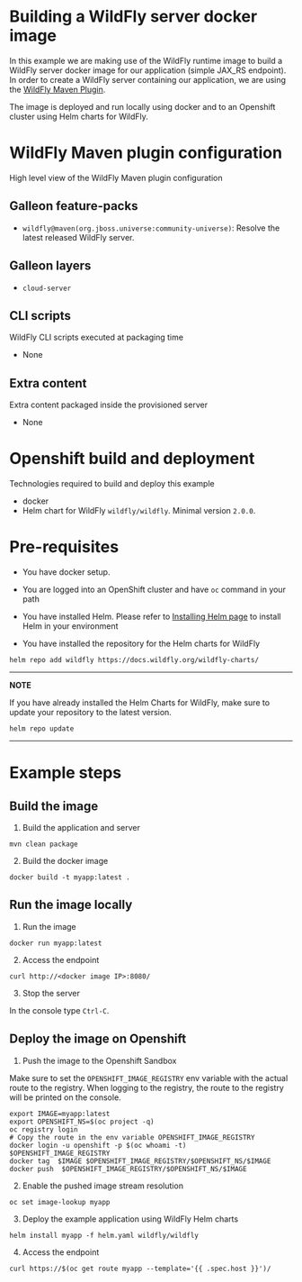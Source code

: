 # Building a WildFly server docker image

In this example we are making use of the WildFly runtime image to build a WildFly server docker image for our application (simple JAX_RS endpoint).
In order to create a WildFly server containing our application, we are using the [WildFly Maven Plugin](https://github.com/wildfly/wildfly-maven-plugin/).

The image is deployed and run locally using docker and to an Openshift cluster using Helm charts for WildFly.

# WildFly Maven plugin configuration
High level view of the WildFly Maven plugin configuration

## Galleon feature-packs

* `wildfly@maven(org.jboss.universe:community-universe)`: Resolve the latest released WildFly server.

## Galleon layers

* `cloud-server`

## CLI scripts
WildFly CLI scripts executed at packaging time

* None

## Extra content
Extra content packaged inside the provisioned server

* None

# Openshift build and deployment
Technologies required to build and deploy this example

* docker
* Helm chart for WildFly `wildfly/wildfly`. Minimal version `2.0.0`.

# Pre-requisites

* You have docker setup.

* You are logged into an OpenShift cluster and have `oc` command in your path

* You have installed Helm. Please refer to [Installing Helm page](https://helm.sh/docs/intro/install/) to install Helm in your environment

* You have installed the repository for the Helm charts for WildFly

 ```
helm repo add wildfly https://docs.wildfly.org/wildfly-charts/
```
----
**NOTE**

If you have already installed the Helm Charts for WildFly, make sure to update your repository to the latest version.

```
helm repo update
```
----

# Example steps

## Build the image

1. Build the application  and server

```
mvn clean package
```

2. Build the docker image

```
docker build -t myapp:latest .
```

## Run the image locally

1. Run the image

```
docker run myapp:latest
```

2. Access the endpoint

```
curl http://<docker image IP>:8080/
```

3. Stop the server

In the console type `Ctrl-C`.

## Deploy the image on Openshift

1. Push the image to the Openshift Sandbox

Make sure to set the `OPENSHIFT_IMAGE_REGISTRY` env variable with the actual route to the registry. 
When logging to the registry, the route to the registry will be printed on the console.

```
export IMAGE=myapp:latest
export OPENSHIFT_NS=$(oc project -q)
oc registry login
# Copy the route in the env variable OPENSHIFT_IMAGE_REGISTRY
docker login -u openshift -p $(oc whoami -t)  $OPENSHIFT_IMAGE_REGISTRY
docker tag  $IMAGE $OPENSHIFT_IMAGE_REGISTRY/$OPENSHIFT_NS/$IMAGE
docker push  $OPENSHIFT_IMAGE_REGISTRY/$OPENSHIFT_NS/$IMAGE
```

2. Enable the pushed image stream resolution

```
oc set image-lookup myapp
```

3. Deploy the example application using WildFly Helm charts

```
helm install myapp -f helm.yaml wildfly/wildfly
```

4. Access the endpoint

```
curl https://$(oc get route myapp --template='{{ .spec.host }}')/
```